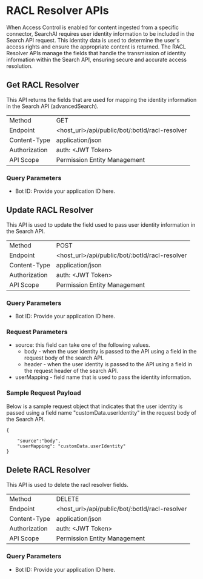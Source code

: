 # RACL Resolver APIs

When Access Control is enabled for content ingested from a specific connector, SearchAI requires user identity information to be included in the Search API request. This identity data is used to determine the user's access rights and ensure the appropriate content is returned. The RACL Resolver APIs manage the fields that handle the transmission of identity information within the Search API, ensuring secure and accurate access resolution.

## Get RACL Resolver

This API returns the fields that are used for mapping the identity information in the Search API (advancedSearch). 

<table>
  <tr>
   <td>Method
   </td>
   <td>GET
   </td>
  </tr>
  <tr>
   <td>Endpoint
   </td>
   <td>&lt;host_url>/api/public/bot/:botId/racl-resolver
   </td>
  </tr>
  <tr>
   <td>Content-Type
   </td>
   <td>application/json
   </td>
  </tr>
  <tr>
   <td>Authorization
   </td>
   <td>auth: &lt;JWT Token>
   </td>
  </tr>
  <tr>
   <td>API Scope
   </td>
   <td>Permission Entity Management
   </td>
  </tr>
</table>



### Query Parameters

* Bot ID: Provide your application ID here. 

## Update RACL Resolver

This API is used to update the field used to pass user identity information in the Search API. 

<table>
  <tr>
   <td>Method
   </td>
   <td>POST
   </td>
  </tr>
  <tr>
   <td>Endpoint
   </td>
   <td>&lt;host_url>/api/public/bot/:botId/racl-resolver
   </td>
  </tr>
  <tr>
   <td>Content-Type
   </td>
   <td>application/json
   </td>
  </tr>
  <tr>
   <td>Authorization
   </td>
   <td>auth: &lt;JWT Token>
   </td>
  </tr>
  <tr>
   <td>API Scope
   </td>
   <td>Permission Entity Management
   </td>
  </tr>
</table>



### Query Parameters

* Bot ID: Provide your application ID here. 


### Request Parameters

* source: this field can take one of the following values.
    * body - when the user identity is passed to the API using a field in the request body of the search API. 
    * header - when the user identity is passed to the API using a field in the request header of the search API. 
* userMapping - field name that is used to pass the identity information. 


### Sample Request Payload

Below is a sample request object that indicates that the user identity is passed using a field name "customData.userIdentity" in the request body of the Search API. 
```
{

    "source":"body",
    "userMapping": "customData.userIdentity"
}
```

## Delete RACL Resolver

This API is used to delete the racl resolver fields. 


<table>
  <tr>
   <td>Method
   </td>
   <td>DELETE
   </td>
  </tr>
  <tr>
   <td>Endpoint
   </td>
   <td>&lt;host_url>/api/public/bot/:botId/racl-resolver
   </td>
  </tr>
  <tr>
   <td>Content-Type
   </td>
   <td>application/json
   </td>
  </tr>
  <tr>
   <td>Authorization
   </td>
   <td>auth: &lt;JWT Token>
   </td>
  </tr>
  <tr>
   <td>API Scope
   </td>
   <td>Permission Entity Management
   </td>
  </tr>
</table>

### Query Parameters

* Bot ID: Provide your application ID here. 